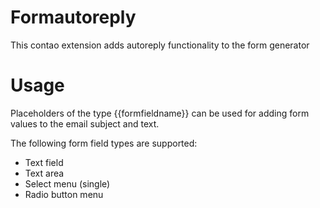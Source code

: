 Formautoreply
====

This contao extension adds autoreply functionality to the form generator

Usage
===

Placeholders of the type {{formfieldname}} can be used for adding form values to the email subject and text.

The following form field types are supported:
* Text field
* Text area
* Select menu (single)
* Radio button menu



